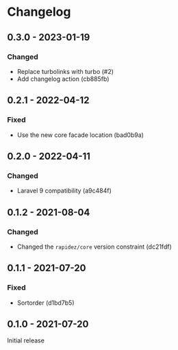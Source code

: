 # Changelog 

## 0.3.0 - 2023-01-19

### Changed

- Replace turbolinks with turbo (#2)
- Add changelog action (cb885fb)

## 0.2.1 - 2022-04-12

### Fixed

- Use the new core facade location (bad0b9a)

## 0.2.0 - 2022-04-11

### Changed

- Laravel 9 compatibility (a9c484f)

## 0.1.2 - 2021-08-04

### Changed

- Changed the `rapidez/core` version constraint (dc21fdf)

## 0.1.1 - 2021-07-20

### Fixed

- Sortorder (d1bd7b5)

## 0.1.0 - 2021-07-20

Initial release

